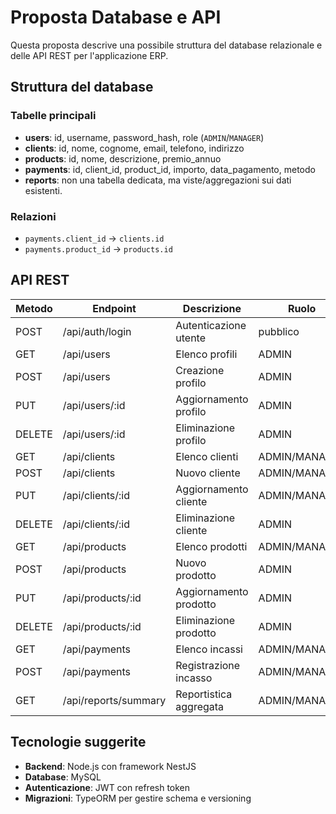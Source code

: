 # Proposta Database e API

Questa proposta descrive una possibile struttura del database relazionale e delle API REST per l'applicazione ERP.

## Struttura del database

### Tabelle principali

- **users**: id, username, password_hash, role (`ADMIN`/`MANAGER`)
- **clients**: id, nome, cognome, email, telefono, indirizzo
- **products**: id, nome, descrizione, premio_annuo
- **payments**: id, client_id, product_id, importo, data_pagamento, metodo
- **reports**: non una tabella dedicata, ma viste/aggregazioni sui dati esistenti.

### Relazioni

- `payments.client_id` → `clients.id`
- `payments.product_id` → `products.id`

## API REST

| Metodo | Endpoint | Descrizione | Ruolo |
|--------|----------|-------------|-------|
| POST   | /api/auth/login | Autenticazione utente | pubblico |
| GET    | /api/users | Elenco profili | ADMIN |
| POST   | /api/users | Creazione profilo | ADMIN |
| PUT    | /api/users/:id | Aggiornamento profilo | ADMIN |
| DELETE | /api/users/:id | Eliminazione profilo | ADMIN |
| GET    | /api/clients | Elenco clienti | ADMIN/MANAGER |
| POST   | /api/clients | Nuovo cliente | ADMIN/MANAGER |
| PUT    | /api/clients/:id | Aggiornamento cliente | ADMIN/MANAGER |
| DELETE | /api/clients/:id | Eliminazione cliente | ADMIN |
| GET    | /api/products | Elenco prodotti | ADMIN/MANAGER |
| POST   | /api/products | Nuovo prodotto | ADMIN |
| PUT    | /api/products/:id | Aggiornamento prodotto | ADMIN |
| DELETE | /api/products/:id | Eliminazione prodotto | ADMIN |
| GET    | /api/payments | Elenco incassi | ADMIN/MANAGER |
| POST   | /api/payments | Registrazione incasso | ADMIN/MANAGER |
| GET    | /api/reports/summary | Reportistica aggregata | ADMIN/MANAGER |

## Tecnologie suggerite

- **Backend**: Node.js con framework NestJS
- **Database**: MySQL
- **Autenticazione**: JWT con refresh token
- **Migrazioni**: TypeORM per gestire schema e versioning

